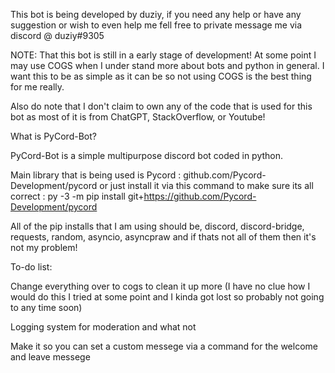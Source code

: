 This bot is being developed by duziy, if you need any help or have any suggestion or wish to even help me fell free to private message me via discord @ duziy#9305

NOTE: That this bot is still in a early stage of development! At some point I may use COGS when I under stand more about bots and python in general. I want this to be as simple as it can be so not using COGS is the best thing for me really.

Also do note that I don't claim to own any of the code that is used for this bot as most of it is from ChatGPT, StackOverflow, or Youtube!

What is PyCord-Bot?

PyCord-Bot is a simple multipurpose discord bot coded in python.

Main library that is being used is Pycord : github.com/Pycord-Development/pycord or just install it via this command to make sure its all correct : 
py -3 -m pip install git+https://github.com/Pycord-Development/pycord


All of the pip installs that I am using should be, discord, discord-bridge, requests, random, asyncio, asyncpraw and if thats not all of them then it's not my problem!


To-do list:

Change everything over to cogs to clean it up more (I have no clue how I would do this I tried at some point and I kinda got lost so probably not going to any time soon)

Logging system for moderation and what not

Make it so you can set a custom messege via a command for the welcome and leave messege
